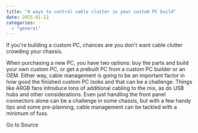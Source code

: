 ```yaml
---
title: "4 ways to control cable clutter in your custom PC build"
date: 2025-01-12
categories: 
  - "general"
---
```


If you're building a custom PC, chances are you don't want cable clutter crowding your chassis.

When purchasing a new PC, you have two options: buy the parts and build your own custom PC, or get a prebuilt PC from a custom PC builder or an OEM. Either way, cable management is going to be an important factor in how good the finished custom PC looks and that can be a challenge. Things like ARGB fans introduce tons of additional cabling to the mix, as do USB hubs and other considerations. Even just handling the front panel connectors alone can be a challenge in some chassis, but with a few handy tips and some pre-planning, cable management can be tackled with a minimum of fuss.

Go to Source
